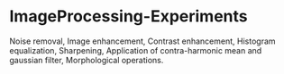 # ImageProcessing-Experiments
Noise removal, Image enhancement, Contrast enhancement, Histogram equalization, Sharpening, Application of contra-harmonic mean and gaussian filter, Morphological operations.

